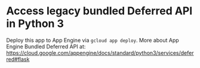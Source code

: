 # Access legacy bundled Deferred API in Python 3

Deploy this app to App Engine via `gcloud app deploy`. More about App Engine
Bundled Deferred API at:
https://cloud.google.com/appengine/docs/standard/python3/services/deferred#flask
